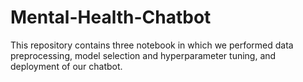 # Mental-Health-Chatbot
This repository contains three notebook in which we performed data preprocessing, model selection and hyperparameter tuning, and deployment of our chatbot.
